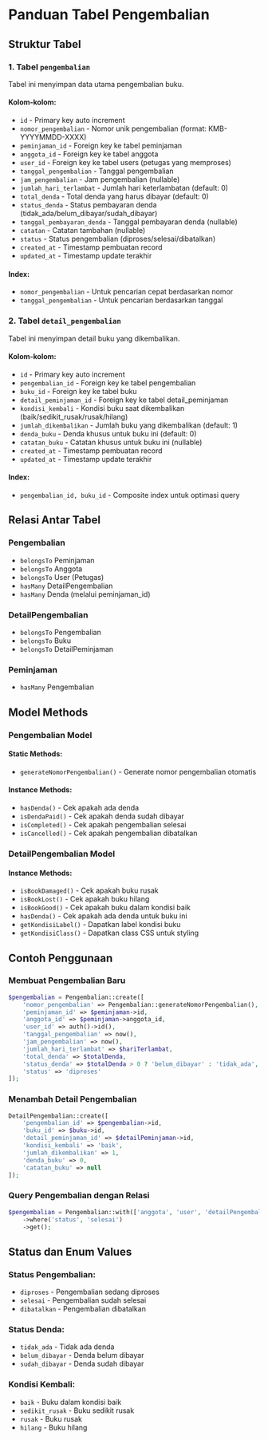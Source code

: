 # Panduan Tabel Pengembalian

## Struktur Tabel

### 1. Tabel `pengembalian`

Tabel ini menyimpan data utama pengembalian buku.

#### Kolom-kolom:
- `id` - Primary key auto increment
- `nomor_pengembalian` - Nomor unik pengembalian (format: KMB-YYYYMMDD-XXXX)
- `peminjaman_id` - Foreign key ke tabel peminjaman
- `anggota_id` - Foreign key ke tabel anggota
- `user_id` - Foreign key ke tabel users (petugas yang memproses)
- `tanggal_pengembalian` - Tanggal pengembalian
- `jam_pengembalian` - Jam pengembalian (nullable)
- `jumlah_hari_terlambat` - Jumlah hari keterlambatan (default: 0)
- `total_denda` - Total denda yang harus dibayar (default: 0)
- `status_denda` - Status pembayaran denda (tidak_ada/belum_dibayar/sudah_dibayar)
- `tanggal_pembayaran_denda` - Tanggal pembayaran denda (nullable)
- `catatan` - Catatan tambahan (nullable)
- `status` - Status pengembalian (diproses/selesai/dibatalkan)
- `created_at` - Timestamp pembuatan record
- `updated_at` - Timestamp update terakhir

#### Index:
- `nomor_pengembalian` - Untuk pencarian cepat berdasarkan nomor
- `tanggal_pengembalian` - Untuk pencarian berdasarkan tanggal

### 2. Tabel `detail_pengembalian`

Tabel ini menyimpan detail buku yang dikembalikan.

#### Kolom-kolom:
- `id` - Primary key auto increment
- `pengembalian_id` - Foreign key ke tabel pengembalian
- `buku_id` - Foreign key ke tabel buku
- `detail_peminjaman_id` - Foreign key ke tabel detail_peminjaman
- `kondisi_kembali` - Kondisi buku saat dikembalikan (baik/sedikit_rusak/rusak/hilang)
- `jumlah_dikembalikan` - Jumlah buku yang dikembalikan (default: 1)
- `denda_buku` - Denda khusus untuk buku ini (default: 0)
- `catatan_buku` - Catatan khusus untuk buku ini (nullable)
- `created_at` - Timestamp pembuatan record
- `updated_at` - Timestamp update terakhir

#### Index:
- `pengembalian_id, buku_id` - Composite index untuk optimasi query

## Relasi Antar Tabel

### Pengembalian
- `belongsTo` Peminjaman
- `belongsTo` Anggota
- `belongsTo` User (Petugas)
- `hasMany` DetailPengembalian
- `hasMany` Denda (melalui peminjaman_id)

### DetailPengembalian
- `belongsTo` Pengembalian
- `belongsTo` Buku
- `belongsTo` DetailPeminjaman

### Peminjaman
- `hasMany` Pengembalian

## Model Methods

### Pengembalian Model

#### Static Methods:
- `generateNomorPengembalian()` - Generate nomor pengembalian otomatis

#### Instance Methods:
- `hasDenda()` - Cek apakah ada denda
- `isDendaPaid()` - Cek apakah denda sudah dibayar
- `isCompleted()` - Cek apakah pengembalian selesai
- `isCancelled()` - Cek apakah pengembalian dibatalkan

### DetailPengembalian Model

#### Instance Methods:
- `isBookDamaged()` - Cek apakah buku rusak
- `isBookLost()` - Cek apakah buku hilang
- `isBookGood()` - Cek apakah buku dalam kondisi baik
- `hasDenda()` - Cek apakah ada denda untuk buku ini
- `getKondisiLabel()` - Dapatkan label kondisi buku
- `getKondisiClass()` - Dapatkan class CSS untuk styling

## Contoh Penggunaan

### Membuat Pengembalian Baru
```php
$pengembalian = Pengembalian::create([
    'nomor_pengembalian' => Pengembalian::generateNomorPengembalian(),
    'peminjaman_id' => $peminjaman->id,
    'anggota_id' => $peminjaman->anggota_id,
    'user_id' => auth()->id(),
    'tanggal_pengembalian' => now(),
    'jam_pengembalian' => now(),
    'jumlah_hari_terlambat' => $hariTerlambat,
    'total_denda' => $totalDenda,
    'status_denda' => $totalDenda > 0 ? 'belum_dibayar' : 'tidak_ada',
    'status' => 'diproses'
]);
```

### Menambah Detail Pengembalian
```php
DetailPengembalian::create([
    'pengembalian_id' => $pengembalian->id,
    'buku_id' => $buku->id,
    'detail_peminjaman_id' => $detailPeminjaman->id,
    'kondisi_kembali' => 'baik',
    'jumlah_dikembalikan' => 1,
    'denda_buku' => 0,
    'catatan_buku' => null
]);
```

### Query Pengembalian dengan Relasi
```php
$pengembalian = Pengembalian::with(['anggota', 'user', 'detailPengembalian.buku'])
    ->where('status', 'selesai')
    ->get();
```

## Status dan Enum Values

### Status Pengembalian:
- `diproses` - Pengembalian sedang diproses
- `selesai` - Pengembalian sudah selesai
- `dibatalkan` - Pengembalian dibatalkan

### Status Denda:
- `tidak_ada` - Tidak ada denda
- `belum_dibayar` - Denda belum dibayar
- `sudah_dibayar` - Denda sudah dibayar

### Kondisi Kembali:
- `baik` - Buku dalam kondisi baik
- `sedikit_rusak` - Buku sedikit rusak
- `rusak` - Buku rusak
- `hilang` - Buku hilang
